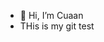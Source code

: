 - 👋 Hi, I’m Cuaan
- THis is my git test


<!---
4nhCuan/4nhCuan is a ✨ special ✨ repository because its `README.md` (this file) appears on your GitHub profile.
You can click the Preview link to take a look at your changes.
--->
